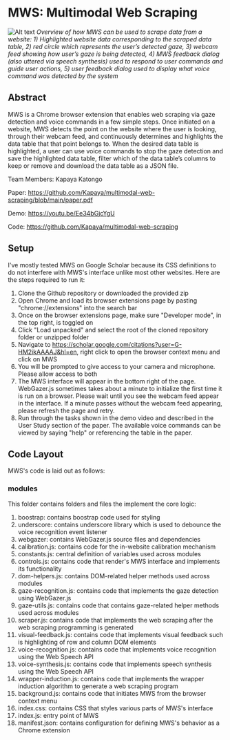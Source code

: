# MWS: Multimodal Web Scraping

![Alt text](./conver.png?raw=true "Overview of MWS")
*Overview of how MWS can be used to scrape data from a website: 1) Highlighted website data corresponding to the scraped data table, 2) red circle which represents the user’s detected  gaze, 3) webcam feed showing how user’s gaze is being detected, 4) MWS feedback dialog (also uttered via speech synthesis) used to respond to user commands and guide user actions, 5) user feedback dialog used to display what voice command was detected by the system* 

## Abstract

MWS is a Chrome browser extension that enables web scraping via gaze detection and voice commands in a few simple steps. Once initiated on a website, MWS detects the point on the website where the user is looking, through their webcam feed, and continuously determines and highlights the data table that that point belongs to. When the desired data table is highlighted, a user can use voice commands to stop the gaze detection and save the highlighted data table, filter which of the data table’s columns to keep or remove and download the data table as a JSON file.


Team Members: Kapaya Katongo

Paper: https://github.com/Kapaya/multimodal-web-scraping/blob/main/paper.pdf

Demo: https://youtu.be/Ee34bGjcYgU

Code: https://github.com/Kapaya/multimodal-web-scraping

## Setup

I've mostly tested MWS on Google Scholar because its CSS definitions to do not interfere with MWS's interface unlike most other websites. Here are the steps required to run it:

1. Clone the Github repository or downloaded the provided zip
2. Open Chrome and load its browser extensions page by pasting "chrome://extensions" into the search bar
3. Once on the browser extensions page, make sure "Developer mode", in the top right, is toggled on
4. Click "Load unpacked" and select the root of the cloned repository folder or unzipped folder
5. Navigate to https://scholar.google.com/citations?user=G-HM2ikAAAAJ&hl=en, right click to open the browser context menu and click on MWS
6. You will be prompted to give access to your camera and microphone. Please allow access to both
7. The MWS interface will appear in the bottom right of the page. WebGazer.js sometimes takes about a minute to initialize the first time it is run on a browser. Please wait until you see the webcam feed appear in the interface. If a minute passes without the webcam feed appearing, please refresh the page and retry.
8. Run through the tasks shown in the demo video and described in the User Study section of the paper. The available voice commands can be viewed by saying "help" or referencing the table in the paper.

## Code Layout

MWS's code is laid out as follows:

### modules

This folder contains folders and files the implement the core logic:

1. boostrap: contains boostrap code used for styling
2. underscore: contains underscore library which is used to debounce the voice recognition event listener
3. webgazer: contains WebGazer.js source files and dependencies
4. calibration.js: contains code for the in-website calibration mechanism
5. constants.js: central definition of variables used across modules
6. controls.js: contains code that render's MWS interface and implements its functionality
7. dom-helpers.js: contains DOM-related helper methods used across modules
8. gaze-recognition.js: contains code that implements the gaze detection using WebGazer.js
9. gaze-utils.js: contains code that contains gaze-related helper methods used across modules
10. scraper.js: contains code that implements the web scraping after the web scraping programming is generated
11. visual-feedback.js: contains code that implements visual feedback such is highlighting of row and column DOM elements
12. voice-recognition.js: contains code that implements voice recognition using the Web Speech API
13. voice-synthesis.js: contains code that implements speech synthesis using the Web Speech API
14. wrapper-induction.js: contains code that implements the wrapper induction algorithm to generate a web scraping program
15. background.js: contains code that initiates MWS from the browser context menu
16. index.css: contains CSS that styles various parts of MWS's interface
17. index.js: entry point of MWS
18. manifest.json: contains configuration for defining MWS's behavior as a Chrome extension

